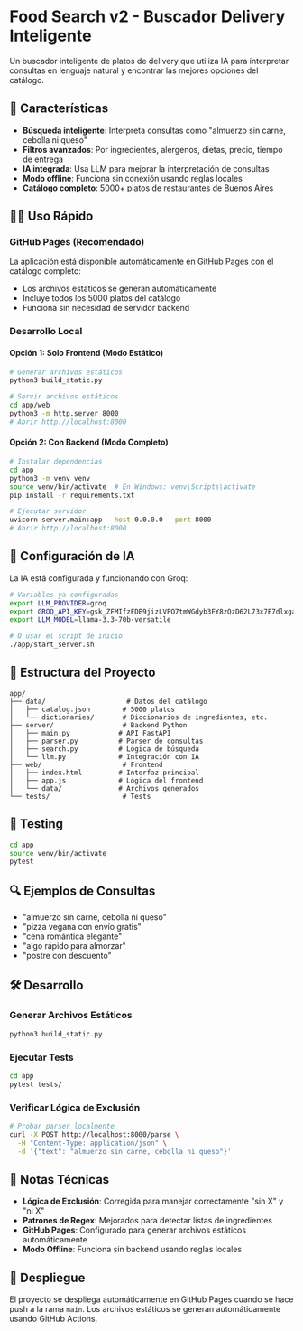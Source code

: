 # Food Search v2 - Buscador Delivery Inteligente

Un buscador inteligente de platos de delivery que utiliza IA para interpretar consultas en lenguaje natural y encontrar las mejores opciones del catálogo.

## 🚀 Características

- **Búsqueda inteligente**: Interpreta consultas como "almuerzo sin carne, cebolla ni queso"
- **Filtros avanzados**: Por ingredientes, alergenos, dietas, precio, tiempo de entrega
- **IA integrada**: Usa LLM para mejorar la interpretación de consultas
- **Modo offline**: Funciona sin conexión usando reglas locales
- **Catálogo completo**: 5000+ platos de restaurantes de Buenos Aires

## 🏃‍♂️ Uso Rápido

### GitHub Pages (Recomendado)
La aplicación está disponible automáticamente en GitHub Pages con el catálogo completo:
- Los archivos estáticos se generan automáticamente
- Incluye todos los 5000 platos del catálogo
- Funciona sin necesidad de servidor backend

### Desarrollo Local

#### Opción 1: Solo Frontend (Modo Estático)
```bash
# Generar archivos estáticos
python3 build_static.py

# Servir archivos estáticos
cd app/web
python3 -m http.server 8000
# Abrir http://localhost:8000
```

#### Opción 2: Con Backend (Modo Completo)
```bash
# Instalar dependencias
cd app
python3 -m venv venv
source venv/bin/activate  # En Windows: venv\Scripts\activate
pip install -r requirements.txt

# Ejecutar servidor
uvicorn server.main:app --host 0.0.0.0 --port 8000
# Abrir http://localhost:8000
```

## 🔧 Configuración de IA

La IA está configurada y funcionando con Groq:

```bash
# Variables ya configuradas
export LLM_PROVIDER=groq
export GROQ_API_KEY=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
export LLM_MODEL=llama-3.3-70b-versatile

# O usar el script de inicio
./app/start_server.sh
```

## 📁 Estructura del Proyecto

```
app/
├── data/                    # Datos del catálogo
│   ├── catalog.json        # 5000 platos
│   └── dictionaries/       # Diccionarios de ingredientes, etc.
├── server/                 # Backend Python
│   ├── main.py            # API FastAPI
│   ├── parser.py          # Parser de consultas
│   ├── search.py          # Lógica de búsqueda
│   └── llm.py             # Integración con IA
├── web/                    # Frontend
│   ├── index.html         # Interfaz principal
│   ├── app.js             # Lógica del frontend
│   └── data/              # Archivos generados
└── tests/                  # Tests
```

## 🧪 Testing

```bash
cd app
source venv/bin/activate
pytest
```

## 🔍 Ejemplos de Consultas

- "almuerzo sin carne, cebolla ni queso"
- "pizza vegana con envío gratis"
- "cena romántica elegante"
- "algo rápido para almorzar"
- "postre con descuento"

## 🛠️ Desarrollo

### Generar Archivos Estáticos
```bash
python3 build_static.py
```

### Ejecutar Tests
```bash
cd app
pytest tests/
```

### Verificar Lógica de Exclusión
```bash
# Probar parser localmente
curl -X POST http://localhost:8000/parse \
  -H "Content-Type: application/json" \
  -d '{"text": "almuerzo sin carne, cebolla ni queso"}'
```

## 📝 Notas Técnicas

- **Lógica de Exclusión**: Corregida para manejar correctamente "sin X" y "ni X"
- **Patrones de Regex**: Mejorados para detectar listas de ingredientes
- **GitHub Pages**: Configurado para generar archivos estáticos automáticamente
- **Modo Offline**: Funciona sin backend usando reglas locales

## 🚀 Despliegue

El proyecto se despliega automáticamente en GitHub Pages cuando se hace push a la rama `main`. Los archivos estáticos se generan automáticamente usando GitHub Actions.
